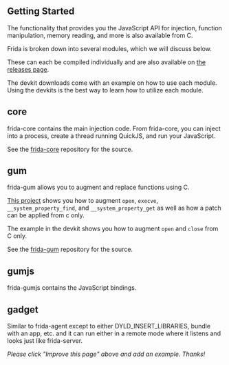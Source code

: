 ## Getting Started

The functionality that provides you the JavaScript API for injection, function
manipulation, memory reading, and more is also available from C.

Frida is broken down into several modules, which we will discuss below.

These can each be compiled individually and are also available on
[the releases page](https://github.com/frida/frida/releases).

The devkit downloads come with an example on how to use each module.
Using the devkits is the best way to learn how to utilize each module.

## core

frida-core contains the main injection code.  From frida-core, you can inject
into a process, create a thread running QuickJS, and run your JavaScript.

See the [frida-core](https://github.com/frida/frida-core) repository for the source.

## gum

frida-gum allows you to augment and replace functions using C.

[This project](https://github.com/0xXA/snapchat-emulator-bypass) shows you how to augment `open`, `execve`, `__system_property_find`, and `__system_property_get` as well as how a patch can be applied from c only.

The example in the devkit shows you how to augment `open` and `close` from C only.

See the [frida-gum](https://github.com/frida/frida-gum) repository for the source.

## gumjs

frida-gumjs contains the JavaScript bindings.

## gadget

Similar to frida-agent except to either DYLD_INSERT_LIBRARIES, bundle with an
app, etc. and it can run either in a remote mode where it listens and looks just
like frida-server.

_Please click "Improve this page" above and add an example. Thanks!_
